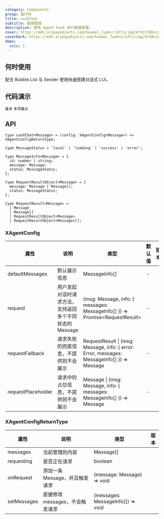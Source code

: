 ```yaml
---
category: Components
group: 运行时
title: useXChat
subtitle: 数据管理
description: 使用 Agent hook 进行数据管理。
cover: https://mdn.alipayobjects.com/huamei_7uahnr/afts/img/A*HjY3QKszqFEAAAAAAAAAAAAADrJ8AQ/original
coverDark: https://mdn.alipayobjects.com/huamei_7uahnr/afts/img/A*G8njQogkGwAAAAAAAAAAAAAADrJ8AQ/original
demo:
  cols: 1
---
```


## 何时使用

配合 Bubble.List 与 Sender 使用快速搭建对话式 LUI。

## 代码演示

<!-- prettier-ignore -->
<code src="./demo/basic.tsx">基本</code>
<code src="./demo/suggestions.tsx">多项建议</code>

## API

```tsx | pure
type useXChat<Message> = (config: XAgentConfig<Message>) => XAgentConfigReturnType;

type MessageStatus = 'local' | 'loading' | 'success' | 'error';

type MessageInfo<Message> = {
  id: number | string;
  message: Message;
  status: MessageStatus;
};

type RequestResultObject<Message> = {
  message: Message | Message[];
  status: MessageStatus;
};

type RequestResult<Message> =
  | Message
  | Message[]
  | RequestResultObject<Message>
  | RequestResultObject<Message>[];
```

### XAgentConfig

| 属性 | 说明 | 类型 | 默认值 | 版本 |
| --- | --- | --- | --- | --- |
| defaultMessages | 默认展示信息 | MessageInfo[] | - |  |
| request | 用户发起对话时请求方法，支持返回多个不同状态的 Message | (msg: Message, info: { messages: MessageInfo[] }) => Promise\<RequestResult> | - |  |
| requestFallback | 请求失败的兜底信息，不提供则不会展示 | RequestResult \| (msg: Message, info: { error: Error, messages: MessageInfo[] }) => Message | - |  |
| requestPlaceholder | 请求中的占位信息，不提供则不会展示 | Message \| (msg: Message, info: { messages: MessageInfo[] }) => Message | - |  |

### XAgentConfigReturnType

| 属性        | 说明                            | 类型                              | 版本 |
| ----------- | ------------------------------- | --------------------------------- | ---- |
| messages    | 当前管理的内容                  | Message[]                         |      |
| requesting  | 是否正在请求                    | boolean                           |      |
| onRequest   | 添加一条 Message，并且触发请求  | (message: Message) => void        |      |
| setMessages | 直接修改 messages，不会触发请求 | (messages: MessageInfo[]) => void |      |
